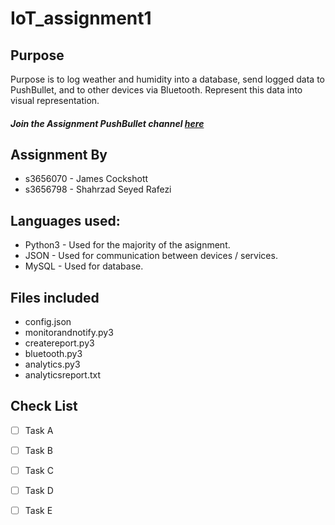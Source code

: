 # IoT_assignment1



## Purpose
Purpose is to log weather and humidity into a database, send logged data to PushBullet, and to other devices via Bluetooth.
Represent this data into visual representation.
##### Join the Assignment PushBullet channel [here](https://www.pushbullet.com/channel?tag=IoT-s3656070)


## Assignment By
- s3656070 - James Cockshott
- s3656798 - Shahrzad Seyed Rafezi

## Languages used:
- Python3 - Used for the majority of the asignment.
- JSON - Used for communication between devices / services.
- MySQL - Used for database.

## Files included
- config.json
- monitorandnotify.py3
- createreport.py3
- bluetooth.py3
- analytics.py3
- analyticsreport.txt

## Check List
- [ ] Task A
- [ ] Task B
- [ ] Task C
- [ ] Task D
- [ ] Task E


